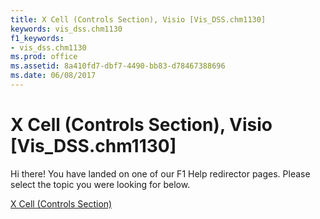 ```yaml
---
title: X Cell (Controls Section), Visio [Vis_DSS.chm1130]
keywords: vis_dss.chm1130
f1_keywords:
- vis_dss.chm1130
ms.prod: office
ms.assetid: 8a410fd7-dbf7-4490-bb83-d78467388696
ms.date: 06/08/2017
---
```



# X Cell (Controls Section), Visio [Vis_DSS.chm1130]

Hi there! You have landed on one of our F1 Help redirector pages. Please select the topic you were looking for below.

[X Cell (Controls Section)](http://msdn.microsoft.com/library/b7aea554-f491-6a9a-4d07-feeab739a9df%28Office.15%29.aspx)

